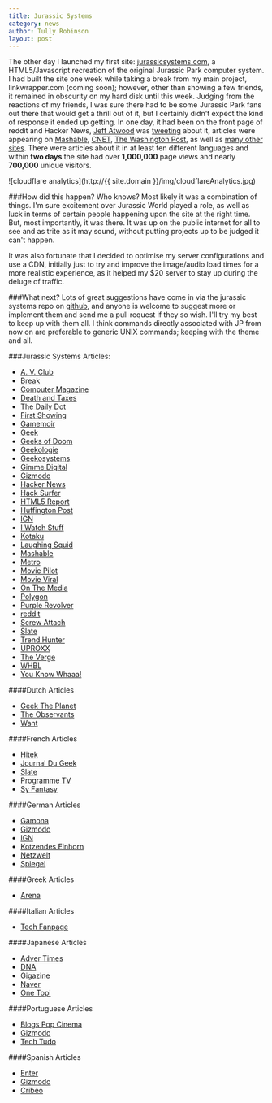 ```yaml
---
title: Jurassic Systems
category: news
author: Tully Robinson
layout: post
---
```


The other day I launched my first site: [jurassicsystems.com](http://jurassicsystems.com), a HTML5/Javascript recreation of the original Jurassic Park computer system. I had built the site one week while taking a break from my main project, linkwrapper.com (coming soon); however, other than showing a few friends, it remained in obscurity on my hard disk until this week. Judging from the reactions of my friends, I was sure there had to be some Jurassic Park fans out there that would get a thrill out of it, but I certainly didn't expect the kind of response it ended up getting. In one day, it had been on the front page of reddit and Hacker News, [Jeff Atwood](http://en.wikipedia.org/wiki/Jeff_Atwood) was [tweeting](https://twitter.com/codinghorror/status/440648090177908737) about it, articles were appearing on [Mashable](http://mashable.com/2014/03/03/jurassic-park-computer-system/), [CNET](http://news.cnet.com/8301-17938_105-57619818-1/reenact-samuel-l-jacksons-jurassic-park-hacking-scene/), [The Washington Post](http://www.washingtonpost.com/blogs/the-switch/wp/2014/03/03/hack-into-jurassic-parks-computer-system-with-this-online-recreation/), as well as [many other sites](#articles). There were articles about it in at least ten different languages and within <strong>two days</strong> the site had over <strong>1,000,000</strong> page views and nearly <strong>700,000</strong> unique visitors.

![cloudflare analytics](http://{{ site.domain }}/img/cloudflareAnalytics.jpg)

###How did this happen?
Who knows? Most likely it was a combination of things. I'm sure excitement over Jurassic World played a role, as well as luck in terms of certain people happening upon the site at the right time. But, most importantly, it was there. It was up on the public internet for all to see and as trite as it may sound, without putting projects up to be judged it can't happen.

It was also fortunate that I decided to optimise my server configurations and use a CDN, initially just to try and improve the image/audio load times for a more realistic experience, as it helped my $20 server to stay up during the deluge of traffic.

###What next?
Lots of great suggestions have come in via the jurassic systems repo on [github](http://github.com/tojrobinson/jurassicsystems.com), and anyone is welcome to suggest more or implement them and send me a pull request if they so wish. I'll try my best to keep up with them all. I think commands directly associated with JP from now on are preferable to generic UNIX commands; keeping with the theme and all.

###<a name="articles"></a>Jurassic Systems Articles:
* [A. V. Club](http://www.avclub.com/article/jurassic-systems-lets-fans-relive-hacker-scene-jur-201741)
* [Break](http://www.break.com/article/try-to-crack-the-jurassic-park-code-operating-system-for-dennis-nebry-2583631)
* [Computer Magazine](http://computermagazine.com/2014/03/03/hack-into-jurassic-parks-computer-system-with-this-online-recreation/)
* [Death and Taxes](http://www.deathandtaxesmag.com/216169/access-the-jurassic-park-computer-system-straight-from-your-browser/)
* [The Daily Dot](http://www.dailydot.com/technology/jurassic-park-computer-system/)
* [First Showing](http://www.firstshowing.net/2014/this-is-cool-use-the-computer-system-that-controls-jurassic-park/)
* [Gamemoir](http://gamemoir.com/2014/03/10/daily-diversions-hack-into-jurassic-systems-through-an-online-game/)
* [Geek](http://www.geek.com/news/run-the-jurassic-park-os-in-your-browser-with-no-fear-of-raptor-attacks-1586585/)
* [Geeks of Doom](http://www.geeksofdoom.com/2014/03/04/recreate-jurassic-park-hacking-scene-with-jurassic-systems)
* [Geekologie](http://geekologie.com/2014/03/dammit-nedry-jurassic-park-security-syst.php)
* [Geekosystems](http://www.geekosystem.com/jurassic-systems/)
* [Gimme Digital](http://www.gimmedigital.com/31088/the-www-now-you-can-hack-the-jurassic-park-computer/)
* [Gizmodo](http://www.gizmodo.com.au/2014/03/relive-jurassic-parks-iconic-hacking-scene-right-from-your-browser/)
* [Hacker News](https://news.ycombinator.com/item?id=7333602)
* [Hack Surfer](http://www.hacksurfer.com/posts/relive-classic-90s-hack-by-trying-to-save-jurassic-park)
* [HTML5 Report](http://www.html5report.com/topics/html5/articles/372097-what-does-html5-mean-the-nostalgia-market.htm)
* [Huffington Post](http://www.huffingtonpost.co.uk/2014/03/03/jurassic-system_n_4889696.html)
* [IGN](http://au.ign.com/articles/2014/03/03/log-into-jurassic-parks-computer-system-with-this-emulator)
* [I Watch Stuff](http://iwatchstuff.com/2014/03/jurassic-park-systems-simulator-lets-you.php)
* [Kotaku](http://kotaku.com/now-you-can-live-out-jurassic-parks-hacking-scene-1535383951)
* [Laughing Squid](http://laughingsquid.com/jurassic-systems-a-web-based-recreation-of-the-famous-jurassic-park-computer-scene/)
* [Mashable](http://mashable.com/2014/03/03/jurassic-park-computer-system/)
* [Metro](http://metro.co.uk/2014/03/03/jurassic-hack-can-you-crack-dennis-nedrys-computer-security-4395075/)
* [Movie Pilot](http://moviepilot.com/posts/2014/03/04/explore-jurassic-park-s-systems-in-new-viral-website-1263444?lt_source=external,manual)
* [Movie Viral](http://www.movieviral.com/tag/jurassic-systems/)
* [On The Media](http://www.onthemedia.org/story/someone-recreated-jurassic-park-computer-system/?.com)
* [Polygon](http://www.polygon.com/2014/3/7/5482906/hack-into-nedrys-jurassic-park-security-system)
* [Purple Revolver](http://www.purplerevolver.com/movies/movie-news/123766-jurassic-systems-lets-fans-re-enact-famous-hacking-scene.html)
* [reddit](http://www.reddit.com/r/movies/duplicates/1zfuzr/jurassic_park_computer_system_in_your_browser/)
* [Screw Attach](http://www.screwattack.com/news/jurassic-systems-captures-essence-jurassic-park%E2%80%99s-hacker-scene)
* [Slate](http://www.slate.com/blogs/future_tense/2014/03/03/jurassic_park_computer_system_simulation_lets_you_do_some_early_90s_hacking.html)
* [Trend Hunter](http://www.trendhunter.com/trends/jurassic-systems)
* [UPROXX](http://www.uproxx.com/gammasquad/2014/03/unix-system-can-now-play-jurassic-parks-hacking-scenes-real-life/)
* [The Verge](http://www.theverge.com/2014/3/5/5472808/hack-into-jurassic-parks-computer-network-to-stop-dennis-nedry)
* [WHBL](http://whbl.com/blogs/tech-geek/747/control-the-jurassic-park-computer-from-your-web-browser/)
* [You Know Whaaa!](http://www.youknowwhaaa.com/2014/03/06/a-web-based-recreation-of-dennis-nedry-encryption-program-from-jurassic-park/)

####Dutch Articles
* [Geek The Planet](http://geektheplanet.net/7849/jurassic-systems-irix-macintosh.xhtml)
* [The Observants](http://www.theobservants.be/spotlight/jurassic-systems-laat-fans-de-hacker-scene-uit-jurassic-park-herbeleven)
* [Want](http://www.want.nl/cool-een-interactieve-versie-van-het-operating-system-uit-jurassic-park/)

####French Articles
* [Hitek](http://hitek.fr/actualite/tromper-le-systeme-informatique-de-jurassic-park_1932)
* [Journal Du Geek](http://www.journaldugeek.com/2014/03/04/vous-aussi-tentez-de-pirater-jurassic-park/)
* [Slate](http://www.slate.fr/culture/84163/ordinateur-jurassic-park)
* [Programme TV](http://www.programme-tv.net/news/cinema/49458-jurassic-park-systeme-bloque-reprenez-controle/)
* [Sy Fantasy](http://www.syfantasy.fr/18174-Penetrez_les_systmes_de_Jurassic_Park)

####German Articles

* [Gamona](http://www.gamona.de/kino-dvd/jurassic-park,jurassic-systems-ah-ah-ah-du-hast-das-zauberwort-nicht:news,2419507.html)
* [Gizmodo](http://www.gizmodo.de/2014/03/04/auf-dieser-website-kann-man-die-beruehmte-hacker-szene-aus-jurassic-park-nachspielen.html)
* [IGN](http://de.ign.com/news/22521/einmal-hacken-wie-samuel-l-jackson-in-jurassic-park)
* [Kotzendes Einhorn](http://www.netzwelt.de/news/122591-link-wink-hacken-jurassic-park.html)
* [Netzwelt](http://www.netzwelt.de/news/122591-link-wink-hacken-jurassic-park.html)
* [Spiegel](http://www.spiegel.de/netzwelt/web/endlich-selbst-den-jurassic-park-hacken-a-956939.html)

####Greek Articles
* [Arena](http://osarena.net/logismiko/applications/jurassic-systems-web-based-recreation-tou-diasimou-jurassic-park-computer-scene.html)

####Italian Articles
* [Tech Fanpage](http://tech.fanpage.it/jurassic-system-il-sistema-di-sicurezza-di-jurassic-park-ricreato-in-html-5/)

####Japanese Articles
* [Adver Times](http://www.advertimes.com/adobata/article/21158/www.mif-design.com/blog/2014/03/09-110138.php/)
* [DNA](http://dailynewsagency.com/2014/03/05/jurassic-systems-a-web-based-yhs/)
* [Gigazine](http://gigazine.net/news/20140304-jurassic-systems/)
* [Naver](http://matome.naver.jp/odai/2139394658745439001/2139395109248544403)
* [One Topi](http://1topi.jp/curator/atsushi.fujikawa/1403/05/476847)

####Portuguese Articles
* [Blogs Pop Cinema](http://blogs.pop.com.br/cinema/jurassic-park-na-vida-real-e-nao-como-voce-gostaria/)
* [Gizmodo](http://gizmodo.uol.com.br/hacker-jurassic-park/)
* [Tech Tudo](http://www.techtudo.com.br/noticias/noticia/2014/03/site-simula-acao-de-hacker-no-filme-jurassic-park-teste-no-navegador.html)

####Spanish Articles
* [Enter](http://www.enter.co/cultura-digital/entretenimiento/hacker-logro-recrear-el-sistema-operativo-de-los-pcs-de-jurassic-park/)
* [Gizmodo](http://es.gizmodo.com/revive-la-mitica-escena-de-hacking-de-jurassic-park-en-1535210227)
* [Cribeo](http://www.cribeo.com/ciencia_y_tecnologia/2728/sientete-como-en-la-sala-de-control-de-jurassic-park)
